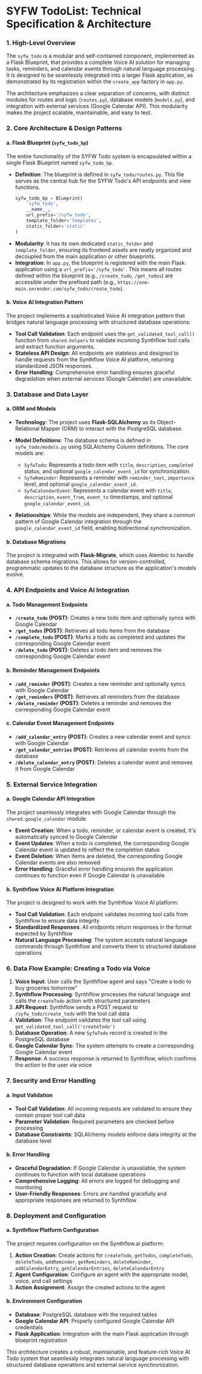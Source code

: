 # SYFW TodoList: Technical Specification & Architecture

### 1. High-Level Overview

The `syfw_todo` is a modular and self-contained component, implemented as a Flask Blueprint, that provides a complete Voice AI solution for managing tasks, reminders, and calendar events through natural language processing. It is designed to be seamlessly integrated into a larger Flask application, as demonstrated by its registration within the `create_app` factory in `app.py`.

The architecture emphasizes a clear separation of concerns, with distinct modules for routes and logic (`routes.py`), database models (`models.py`), and integration with external services (Google Calendar API). This modularity makes the project scalable, maintainable, and easy to test.

### 2. Core Architecture & Design Patterns

#### a. Flask Blueprint (`syfw_todo_bp`)

The entire functionality of the SYFW Todo system is encapsulated within a single Flask Blueprint named `syfw_todo_bp`.

* **Definition**: The blueprint is defined in `syfw_todo/routes.py`. This file serves as the central hub for the SYFW Todo's API endpoints and view functions.
  ```python
  syfw_todo_bp = Blueprint(
      'syfw_todo',
      __name__,
      url_prefix='/syfw_todo',
      template_folder='templates',
      static_folder='static'
  )
  ```
* **Modularity**: It has its own dedicated `static_folder` and `template_folder`, ensuring its frontend assets are neatly organized and decoupled from the main application or other blueprints.
* **Integration**: In `app.py`, the blueprint is registered with the main Flask application using a `url_prefix='/syfw_todo'`. This means all routes defined within the blueprint (e.g., `/create_todo`, `/get_todos`) are accessible under the prefixed path (e.g., `https://one-main.onrender.com/syfw_todo/create_todo`).

#### b. Voice AI Integration Pattern

The project implements a sophisticated Voice AI integration pattern that bridges natural language processing with structured database operations:

* **Tool Call Validation**: Each endpoint uses the `get_validated_tool_call()` function from `shared.helpers` to validate incoming Synthflow tool calls and extract function arguments.
* **Stateless API Design**: All endpoints are stateless and designed to handle requests from the Synthflow Voice AI platform, returning standardized JSON responses.
* **Error Handling**: Comprehensive error handling ensures graceful degradation when external services (Google Calendar) are unavailable.

### 3. Database and Data Layer

#### a. ORM and Models

* **Technology**: The project uses **Flask-SQLAlchemy** as its Object-Relational Mapper (ORM) to interact with the PostgreSQL database.
* **Model Definitions**: The database schema is defined in `syfw_todo/models.py` using SQLAlchemy Column definitions. The core models are:
  
  * `SyfwTodo`: Represents a todo item with `title`, `description`, `completed` status, and optional `google_calendar_event_id` for synchronization.
  * `SyfwReminder`: Represents a reminder with `reminder_text`, `importance` level, and optional `google_calendar_event_id`.
  * `SyfwCalendarEvent`: Represents a calendar event with `title`, `description`, `event_from`, `event_to` timestamps, and optional `google_calendar_event_id`.

* **Relationships**: While the models are independent, they share a common pattern of Google Calendar integration through the `google_calendar_event_id` field, enabling bidirectional synchronization.

#### b. Database Migrations

The project is integrated with **Flask-Migrate**, which uses Alembic to handle database schema migrations. This allows for version-controlled, programmatic updates to the database structure as the application's models evolve.

### 4. API Endpoints and Voice AI Integration

#### a. Todo Management Endpoints

* **`/create_todo` (POST)**: Creates a new todo item and optionally syncs with Google Calendar
* **`/get_todos` (POST)**: Retrieves all todo items from the database
* **`/complete_todo` (POST)**: Marks a todo as completed and updates the corresponding Google Calendar event
* **`/delete_todo` (POST)**: Deletes a todo item and removes the corresponding Google Calendar event

#### b. Reminder Management Endpoints

* **`/add_reminder` (POST)**: Creates a new reminder and optionally syncs with Google Calendar
* **`/get_reminders` (POST)**: Retrieves all reminders from the database
* **`/delete_reminder` (POST)**: Deletes a reminder and removes the corresponding Google Calendar event

#### c. Calendar Event Management Endpoints

* **`/add_calendar_entry` (POST)**: Creates a new calendar event and syncs with Google Calendar
* **`/get_calendar_entries` (POST)**: Retrieves all calendar events from the database
* **`/delete_calendar_entry` (POST)**: Deletes a calendar event and removes it from Google Calendar

### 5. External Service Integration

#### a. Google Calendar API Integration

The project seamlessly integrates with Google Calendar through the `shared.google_calendar` module:

* **Event Creation**: When a todo, reminder, or calendar event is created, it's automatically synced to Google Calendar
* **Event Updates**: When a todo is completed, the corresponding Google Calendar event is updated to reflect the completion status
* **Event Deletion**: When items are deleted, the corresponding Google Calendar events are also removed
* **Error Handling**: Graceful error handling ensures the application continues to function even if Google Calendar is unavailable

#### b. Synthflow Voice AI Platform Integration

The project is designed to work with the Synthflow Voice AI platform:

* **Tool Call Validation**: Each endpoint validates incoming tool calls from Synthflow to ensure data integrity
* **Standardized Responses**: All endpoints return responses in the format expected by Synthflow
* **Natural Language Processing**: The system accepts natural language commands through Synthflow and converts them to structured database operations

### 6. Data Flow Example: Creating a Todo via Voice

1. **Voice Input**: User calls the Synthflow agent and says "Create a todo to buy groceries tomorrow"
2. **Synthflow Processing**: Synthflow processes the natural language and calls the `createTodo` action with structured parameters
3. **API Request**: Synthflow sends a POST request to `/syfw_todo/create_todo` with the tool call data
4. **Validation**: The endpoint validates the tool call using `get_validated_tool_call('createTodo')`
5. **Database Operation**: A new `SyfwTodo` record is created in the PostgreSQL database
6. **Google Calendar Sync**: The system attempts to create a corresponding Google Calendar event
7. **Response**: A success response is returned to Synthflow, which confirms the action to the user via voice

### 7. Security and Error Handling

#### a. Input Validation

* **Tool Call Validation**: All incoming requests are validated to ensure they contain proper tool call data
* **Parameter Validation**: Required parameters are checked before processing
* **Database Constraints**: SQLAlchemy models enforce data integrity at the database level

#### b. Error Handling

* **Graceful Degradation**: If Google Calendar is unavailable, the system continues to function with local database operations
* **Comprehensive Logging**: All errors are logged for debugging and monitoring
* **User-Friendly Responses**: Errors are handled gracefully and appropriate responses are returned to Synthflow

### 8. Deployment and Configuration

#### a. Synthflow Platform Configuration

The project requires configuration on the Synthflow.ai platform:

1. **Action Creation**: Create actions for `createTodo`, `getTodos`, `completeTodo`, `deleteTodo`, `addReminder`, `getReminders`, `deleteReminder`, `addCalendarEntry`, `getCalendarEntries`, `deleteCalendarEntry`
2. **Agent Configuration**: Configure an agent with the appropriate model, voice, and call settings
3. **Action Assignment**: Assign the created actions to the agent

#### b. Environment Configuration

* **Database**: PostgreSQL database with the required tables
* **Google Calendar API**: Properly configured Google Calendar API credentials
* **Flask Application**: Integration with the main Flask application through blueprint registration

This architecture creates a robust, maintainable, and feature-rich Voice AI Todo system that seamlessly integrates natural language processing with structured database operations and external service synchronization.

   

